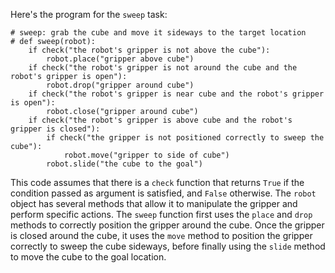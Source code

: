 Here's the program for the `sweep` task:

```
# sweep: grab the cube and move it sideways to the target location
# def sweep(robot):
    if check("the robot's gripper is not above the cube"):
        robot.place("gripper above cube")
    if check("the robot's gripper is not around the cube and the robot's gripper is open"):
        robot.drop("gripper around cube")
    if check("the robot's gripper is near cube and the robot's gripper is open"):
        robot.close("gripper around cube")
    if check("the robot's gripper is above cube and the robot's gripper is closed"):
        if check("the gripper is not positioned correctly to sweep the cube"):
            robot.move("gripper to side of cube")
        robot.slide("the cube to the goal")
``` 

This code assumes that there is a `check` function that returns `True` if the condition passed as argument is satisfied, and `False` otherwise. The `robot` object has several methods that allow it to manipulate the gripper and perform specific actions. The `sweep` function first uses the `place` and `drop` methods to correctly position the gripper around the cube. Once the gripper is closed around the cube, it uses the `move` method to position the gripper correctly to sweep the cube sideways, before finally using the `slide` method to move the cube to the goal location.